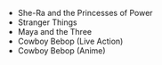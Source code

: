  * She-Ra and the Princesses of Power
 * Stranger Things
 * Maya and the Three
 * Cowboy Bebop (Live Action)
 * Cowboy Bebop (Anime)
